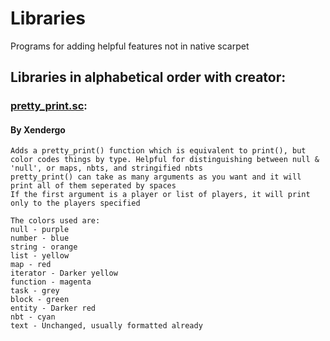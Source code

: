 # Libraries
Programs for adding helpful features not in native scarpet

## Libraries in alphabetical order with creator:

### [pretty_print.sc](https://github.com/gnembon/scarpet/blob/master/programs/libraries/pretty_print.sc):
#### By Xendergo
```
Adds a pretty_print() function which is equivalent to print(), but color codes things by type. Helpful for distinguishing between null & 'null', or maps, nbts, and stringified nbts
pretty_print() can take as many arguments as you want and it will print all of them seperated by spaces
If the first argument is a player or list of players, it will print only to the players specified

The colors used are:
null - purple
number - blue
string - orange
list - yellow
map - red
iterator - Darker yellow
function - magenta
task - grey
block - green
entity - Darker red
nbt - cyan
text - Unchanged, usually formatted already
```
